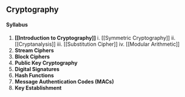 ## Cryptography

#### Syllabus
1. **[[Introduction to Cryptography]]**
    i. [[Symmetric Cryptography]]
    ii. [[Cryptanalysis]]
    iii. [[Substitution Cipher]]
    iv. [[Modular Arithmetic]]
2. **Stream Ciphers**
3. **Block Ciphers**
4. **Public Key Cryptography**
5. **Digital Signatures**
6. **Hash Functions**
7. **Message Authentication Codes (MACs)**
8. **Key Establishment**
